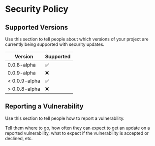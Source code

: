 # Security Policy

## Supported Versions

Use this section to tell people about which versions of your project are
currently being supported with security updates.

| Version | Supported          |
| ------- | ------------------ |
| 0.0.8-alpha | :white_check_mark: |
| 0.0.9-alpha | :x:                |
| < 0.0.9-alpha | :white_check_mark: |
| > 0.0.8-alpha | :x:                |

## Reporting a Vulnerability

Use this section to tell people how to report a vulnerability.

Tell them where to go, how often they can expect to get an update on a
reported vulnerability, what to expect if the vulnerability is accepted or
declined, etc.
